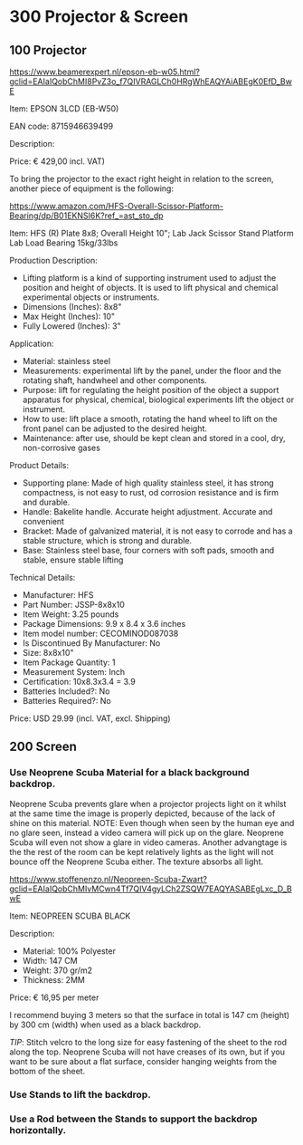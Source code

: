 # 300 Projector & Screen

## 100 Projector

https://www.beamerexpert.nl/epson-eb-w05.html?gclid=EAIaIQobChMI8PvZ3o_f7QIVRAGLCh0HRgWhEAQYAiABEgK0EfD_BwE

Item: EPSON 3LCD (EB-W50)

EAN code: 8715946639499

Description:

Price: € 429,00 incl. VAT)

To bring the projector to the exact right height in relation to the screen, another piece of equipment is the following:

https://www.amazon.com/HFS-Overall-Scissor-Platform-Bearing/dp/B01EKNSI6K?ref_=ast_sto_dp

Item: HFS (R) Plate 8x8; Overall Height 10"; Lab Jack Scissor Stand Platform Lab Load Bearing 15kg/33lbs

Production Description:
- Lifting platform is a kind of supporting instrument used to adjust the position and height of objects. It is used to lift physical and chemical experimental objects or instruments. 
- Dimensions (Inches): 8x8"
- Max Height (Inches): 10"
- Fully Lowered (Inches): 3"

Application:

- Material: stainless steel
- Measurements: experimental lift by the panel, under the floor and the rotating shaft, handwheel and other components.
- Purpose: lift for regulating the height position of the object a support apparatus for physical, chemical, biological experiments lift the object or instrument.
- How to use: lift place a smooth, rotating the hand wheel to lift on the front panel can be adjusted to the desired height.
- Maintenance: after use, should be kept clean and stored in a cool, dry, non-corrosive gases

Product Details:
- Supporting plane: Made of high quality stainless steel, it has strong compactness, is not easy to rust, od corrosion resistance and is firm and durable.
- Handle: Bakelite handle. Accurate height adjustment. Accurate and convenient
- Bracket: Made of galvanized material, it is not easy to corrode and has a stable structure, which is strong and durable.
- Base: Stainless steel base, four corners with soft pads, smooth and stable, ensure stable lifting

Technical Details:
- Manufacturer:	HFS
- Part Number:	JSSP-8x8x10
- Item Weight:	3.25 pounds
- Package Dimensions:	9.9 x 8.4 x 3.6 inches
- Item model number:	CECOMINOD087038
- Is Discontinued By Manufacturer:	No
- Size:	8x8x10"
- Item Package Quantity:	1
- Measurement System:	Inch
- Certification:	10x8.3x3.4 = 3.9
- Batteries Included?:	No
- Batteries Required?:	No

Price: USD 29.99 (incl. VAT, excl. Shipping)


## 200 Screen

### Use Neoprene Scuba Material for a black background backdrop.

Neoprene Scuba prevents glare when a projector projects light on it whilst at the same time the image is properly depicted, because of the lack of shine on this material. NOTE: Even though when seen by the human eye and no glare seen, instead a video camera will pick up on the glare. Neoprene Scuba will even not show a glare in video cameras. Another advangtage is the the rest of the room can be kept relatively lights as the light will not bounce off the Neoprene Scuba either. The texture absorbs all light.

https://www.stoffenenzo.nl/Neopreen-Scuba-Zwart?gclid=EAIaIQobChMIvMCwn4Tf7QIV4gyLCh2ZSQW7EAQYASABEgLxc_D_BwE

Item: NEOPREEN SCUBA BLACK

Description:
- Material: 100% Polyester
- Width: 147 CM
- Weight: 370 gr/m2
- Thickness: 2MM

Price: € 16,95 per meter 

I recommend buying 3 meters so that the surface in total is 147 cm (height) by 300 cm (width) when used as a black backdrop.

*TIP*: Stitch velcro to the long size for easy fastening of the sheet to the rod along the top. Neoprene Scuba will not have creases of its own, but if you want to be sure about a flat surface, consider hanging weights from the bottom of the sheet.

### Use Stands to lift the backdrop.

### Use a Rod between the Stands to support the backdrop horizontally.

